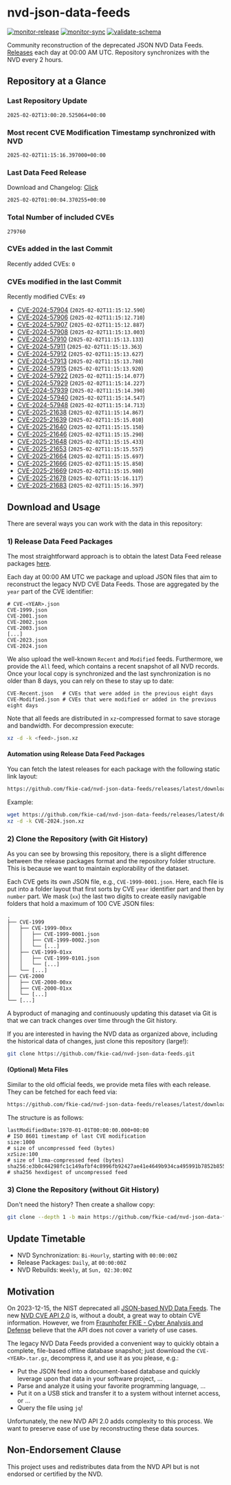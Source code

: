 # nvd-json-data-feeds

[![monitor-release](https://github.com/fkie-cad/nvd-json-data-feeds/actions/workflows/monitor_release.yml/badge.svg)](https://github.com/fkie-cad/nvd-json-data-feeds/actions/workflows/monitor_release.yml)
[![monitor-sync](https://github.com/fkie-cad/nvd-json-data-feeds/actions/workflows/monitor_sync.yml/badge.svg)](https://github.com/fkie-cad/nvd-json-data-feeds/actions/workflows/monitor_sync.yml)
[![validate-schema](https://github.com/fkie-cad/nvd-json-data-feeds/actions/workflows/validate_schema.yml/badge.svg)](https://github.com/fkie-cad/nvd-json-data-feeds/actions/workflows/validate_schema.yml)

Community reconstruction of the deprecated JSON NVD Data Feeds.
[Releases](https://github.com/fkie-cad/nvd-json-data-feeds/releases/latest) each day at 00:00 AM UTC.
Repository synchronizes with the NVD every 2 hours.

## Repository at a Glance

### Last Repository Update

```plain
2025-02-02T13:00:20.525064+00:00
```

### Most recent CVE Modification Timestamp synchronized with NVD

```plain
2025-02-02T11:15:16.397000+00:00
```

### Last Data Feed Release

Download and Changelog: [Click](https://github.com/fkie-cad/nvd-json-data-feeds/releases/latest)

```plain
2025-02-02T01:00:04.370255+00:00
```

### Total Number of included CVEs

```plain
279760
```

### CVEs added in the last Commit

Recently added CVEs: `0`



### CVEs modified in the last Commit

Recently modified CVEs: `49`

- [CVE-2024-57904](CVE-2024/CVE-2024-579xx/CVE-2024-57904.json) (`2025-02-02T11:15:12.590`)
- [CVE-2024-57906](CVE-2024/CVE-2024-579xx/CVE-2024-57906.json) (`2025-02-02T11:15:12.710`)
- [CVE-2024-57907](CVE-2024/CVE-2024-579xx/CVE-2024-57907.json) (`2025-02-02T11:15:12.887`)
- [CVE-2024-57908](CVE-2024/CVE-2024-579xx/CVE-2024-57908.json) (`2025-02-02T11:15:13.003`)
- [CVE-2024-57910](CVE-2024/CVE-2024-579xx/CVE-2024-57910.json) (`2025-02-02T11:15:13.133`)
- [CVE-2024-57911](CVE-2024/CVE-2024-579xx/CVE-2024-57911.json) (`2025-02-02T11:15:13.363`)
- [CVE-2024-57912](CVE-2024/CVE-2024-579xx/CVE-2024-57912.json) (`2025-02-02T11:15:13.627`)
- [CVE-2024-57913](CVE-2024/CVE-2024-579xx/CVE-2024-57913.json) (`2025-02-02T11:15:13.780`)
- [CVE-2024-57915](CVE-2024/CVE-2024-579xx/CVE-2024-57915.json) (`2025-02-02T11:15:13.920`)
- [CVE-2024-57922](CVE-2024/CVE-2024-579xx/CVE-2024-57922.json) (`2025-02-02T11:15:14.077`)
- [CVE-2024-57929](CVE-2024/CVE-2024-579xx/CVE-2024-57929.json) (`2025-02-02T11:15:14.227`)
- [CVE-2024-57939](CVE-2024/CVE-2024-579xx/CVE-2024-57939.json) (`2025-02-02T11:15:14.390`)
- [CVE-2024-57940](CVE-2024/CVE-2024-579xx/CVE-2024-57940.json) (`2025-02-02T11:15:14.547`)
- [CVE-2024-57948](CVE-2024/CVE-2024-579xx/CVE-2024-57948.json) (`2025-02-02T11:15:14.713`)
- [CVE-2025-21638](CVE-2025/CVE-2025-216xx/CVE-2025-21638.json) (`2025-02-02T11:15:14.867`)
- [CVE-2025-21639](CVE-2025/CVE-2025-216xx/CVE-2025-21639.json) (`2025-02-02T11:15:15.010`)
- [CVE-2025-21640](CVE-2025/CVE-2025-216xx/CVE-2025-21640.json) (`2025-02-02T11:15:15.150`)
- [CVE-2025-21646](CVE-2025/CVE-2025-216xx/CVE-2025-21646.json) (`2025-02-02T11:15:15.290`)
- [CVE-2025-21648](CVE-2025/CVE-2025-216xx/CVE-2025-21648.json) (`2025-02-02T11:15:15.433`)
- [CVE-2025-21653](CVE-2025/CVE-2025-216xx/CVE-2025-21653.json) (`2025-02-02T11:15:15.557`)
- [CVE-2025-21664](CVE-2025/CVE-2025-216xx/CVE-2025-21664.json) (`2025-02-02T11:15:15.697`)
- [CVE-2025-21666](CVE-2025/CVE-2025-216xx/CVE-2025-21666.json) (`2025-02-02T11:15:15.850`)
- [CVE-2025-21669](CVE-2025/CVE-2025-216xx/CVE-2025-21669.json) (`2025-02-02T11:15:15.980`)
- [CVE-2025-21678](CVE-2025/CVE-2025-216xx/CVE-2025-21678.json) (`2025-02-02T11:15:16.117`)
- [CVE-2025-21683](CVE-2025/CVE-2025-216xx/CVE-2025-21683.json) (`2025-02-02T11:15:16.397`)


## Download and Usage

There are several ways you can work with the data in this repository:

### 1) Release Data Feed Packages

The most straightforward approach is to obtain the latest Data Feed release packages [here](https://github.com/fkie-cad/nvd-json-data-feeds/releases/latest).

Each day at 00:00 AM UTC we package and upload JSON files that aim to reconstruct the legacy NVD CVE Data Feeds.
Those are aggregated by the `year` part of the CVE identifier:

```
# CVE-<YEAR>.json
CVE-1999.json
CVE-2001.json
CVE-2002.json
CVE-2003.json
[...]
CVE-2023.json
CVE-2024.json
```

We also upload the well-known `Recent` and `Modified` feeds.
Furthermore, we provide the `All` feed, which contains a recent snapshot of all NVD records.
Once your local copy is synchronized and the last synchronization is no older than 8 days, you can rely on these to stay up to date:

```plain
CVE-Recent.json   # CVEs that were added in the previous eight days
CVE-Modified.json # CVEs that were modified or added in the previous eight days
```

Note that all feeds are distributed in `xz`-compressed format to save storage and bandwidth.
For decompression execute:

```sh
xz -d -k <feed>.json.xz
```

#### Automation using Release Data Feed Packages

You can fetch the latest releases for each package with the following static link layout:

```sh
https://github.com/fkie-cad/nvd-json-data-feeds/releases/latest/download/CVE-<YEAR>.json.xz
```

Example:

```sh
wget https://github.com/fkie-cad/nvd-json-data-feeds/releases/latest/download/CVE-2024.json.xz
xz -d -k CVE-2024.json.xz
```

### 2) Clone the Repository (with Git History)

As you can see by browsing this repository, there is a slight difference between the release packages format and the repository folder structure.
This is because we want to maintain explorability of the dataset.

Each CVE gets its own JSON file, e.g., `CVE-1999-0001.json`.
Here, each file is put into a folder layout that first sorts by CVE `year` identifier part and then by `number` part.
We mask (`xx`) the last two digits to create easily navigable folders that hold a maximum of 100 CVE JSON files:

```plain
.
├── CVE-1999
│   ├── CVE-1999-00xx
│   │   ├── CVE-1999-0001.json
│   │   ├── CVE-1999-0002.json
│   │   └── [...]
│   ├── CVE-1999-01xx
│   │   ├── CVE-1999-0101.json
│   │   └── [...]
│   └── [...]
├── CVE-2000
│   ├── CVE-2000-00xx
│   ├── CVE-2000-01xx
│   └── [...]
└── [...]
```

A byproduct of managing and continuously updating this dataset via Git is that we can track changes over time through the Git history.

If you are interested in having the NVD data as organized above, including the historical data of changes, just clone this repository (large!):

```sh
git clone https://github.com/fkie-cad/nvd-json-data-feeds.git
```

#### (Optional) Meta Files

Similar to the old official feeds, we provide meta files with each release. They can be fetched for each feed via:

```sh
https://github.com/fkie-cad/nvd-json-data-feeds/releases/latest/download/CVE-<YEAR>.meta
```

The structure is as follows:

```plain
lastModifiedDate:1970-01-01T00:00:00.000+00:00                          # ISO 8601 timestamp of last CVE modification
size:1000                                                               # size of uncompressed feed (bytes)
xzSize:100                                                              # size of lzma-compressed feed (bytes)
sha256:e3b0c44298fc1c149afbf4c8996fb92427ae41e4649b934ca495991b7852b855 # sha256 hexdigest of uncompressed feed
```

### 3) Clone the Repository (without Git History)

Don't need the history? Then create a shallow copy:

```sh
git clone --depth 1 -b main https://github.com/fkie-cad/nvd-json-data-feeds.git
```


## Update Timetable

* NVD Synchronization: `Bi-Hourly`, starting with `00:00:00Z`
* Release Packages: `Daily`, at `00:00:00Z`
* NVD Rebuilds: `Weekly`, at `Sun, 02:30:00Z`


## Motivation

On 2023-12-15, the NIST deprecated all [JSON-based NVD Data Feeds](https://nvd.nist.gov/vuln/data-feeds#divRetirementBanner-1).
The new [NVD CVE API 2.0](https://nvd.nist.gov/developers/vulnerabilities) is, without a doubt, a great way to obtain CVE information.
However, we from [Fraunhofer FKIE - Cyber Analysis and Defense](https://www.fkie.fraunhofer.de/en/departments/cad.html) believe that the API does not cover a variety of use cases.

The legacy NVD Data Feeds provided a convenient way to quickly obtain a complete, file-based offline database snapshot; just download the `CVE-<YEAR>.tar.gz`, decompress it, and use it as you please, e.g.:

- Put the JSON feed into a document-based database and quickly leverage upon that data in your software project, ...
- Parse and analyze it using your favorite programming language, ...
- Put it on a USB stick and transfer it to a system without internet access, or ...
- Query the file using `jq`!

Unfortunately, the new NVD API 2.0 adds complexity to this process.
We want to preserve ease of use by reconstructing these data sources.

## Non-Endorsement Clause

This project uses and redistributes data from the NVD API but is not endorsed or certified by the NVD.